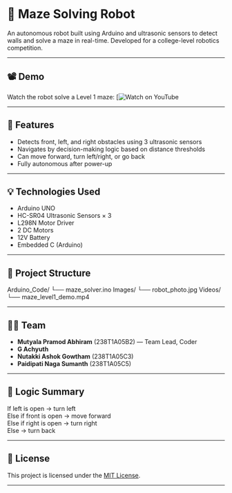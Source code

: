 # 🤖 Maze Solving Robot

An autonomous robot built using Arduino and ultrasonic sensors to detect walls and solve a maze in real-time. Developed for a college-level robotics competition.


---

## 📽️ Demo

Watch the robot solve a Level 1 maze:
[![Watch on YouTube](https://youtube.com/shorts/zVQJwBg-Mak?feature=share)

---

## 🔧 Features

- Detects front, left, and right obstacles using 3 ultrasonic sensors
- Navigates by decision-making logic based on distance thresholds
- Can move forward, turn left/right, or go back
- Fully autonomous after power-up

---

## 💡 Technologies Used

- Arduino UNO
- HC-SR04 Ultrasonic Sensors × 3
- L298N Motor Driver
- 2 DC Motors
- 12V Battery
- Embedded C (Arduino)

---

## 📁 Project Structure

Arduino_Code/ └── maze_solver.ino Images/ └── robot_photo.jpg Videos/ └── maze_level1_demo.mp4


---

## 👨‍💻 Team

- **Mutyala Pramod Abhiram** (238T1A05B2) — Team Lead, Coder
- **G Achyuth** 
- **Nutakki Ashok Gowtham** (238T1A05C3)
- **Paidipati Naga Sumanth** (238T1A05C5)


---

## 🧠 Logic Summary

If left is open → turn left  
Else if front is open → move forward  
Else if right is open → turn right  
Else → turn back

---

## 📜 License

This project is licensed under the [MIT License](LICENSE).

---


